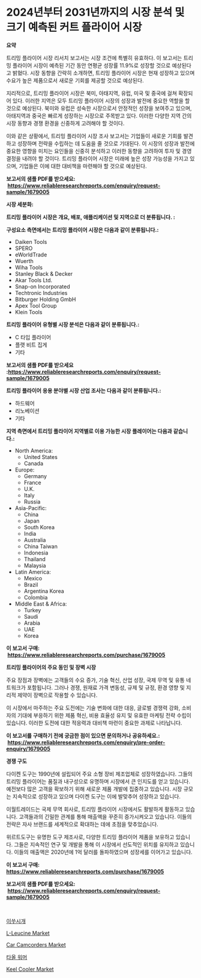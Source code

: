 <p><h1>2024년부터 2031년까지의 시장 분석 및 크기 예측된 커트 플라이어 시장</h1></p><p><strong>요약</strong></p>
<p><p>트리밍 플라이어 시장 리서치 보고서는 시장 조건에 특별히 유효하다. 이 보고서는 트리밍 플라이어 시장이 예측된 기간 동안 연평균 성장률 11.9%로 성장할 것으로 예상된다고 밝혔다. 시장 동향을 간략히 소개하면, 트리밍 플라이어 시장은 현재 성장하고 있으며 수요가 높은 제품으로서 새로운 기회를 제공할 것으로 예상된다.</p><p>지리적으로, 트리밍 플라이어 시장은 북미, 아태지역, 유럽, 미국 및 중국에 걸쳐 확장되어 있다. 이러한 지역은 모두 트리밍 플라이어 시장의 성장과 발전에 중요한 역할을 할 것으로 예상된다. 북미와 유럽은 성숙한 시장으로서 안정적인 성장을 보여주고 있으며, 아태지역과 중국은 빠르게 성장하는 시장으로 주목받고 있다. 이러한 다양한 지역 간의 시장 동향과 경쟁 환경을 신중하게 고려해야 할 것이다.</p><p>이와 같은 상황에서, 트리밍 플라이어 시장 조사 보고서는 기업들이 새로운 기회를 발견하고 성장하며 전략을 수립하는 데 도움을 줄 것으로 기대된다. 이 시장의 성장과 발전에 중요한 영향을 미치는 요인들을 신중히 분석하고 이러한 동향을 고려하여 투자 및 경영 결정을 내려야 할 것이다. 트리밍 플라이어 시장은 미래에 높은 성장 가능성을 가지고 있으며, 기업들은 이에 대한 대비책을 마련해야 할 것으로 예상된다.</p></p>
<p><strong>보고서의 샘플 PDF를 받으세요: &nbsp;<a href="https://www.reliableresearchreports.com/enquiry/request-sample/1679005">https://www.reliableresearchreports.com/enquiry/request-sample/1679005</a></strong></p>
<p><strong>시장 세분화:</strong></p>
<p><strong> 트리밍 플라이어 시장은 개요, 배포, 애플리케이션 및 지역으로 더 분류됩니다. :</strong></p>
<p><strong>구성요소 측면에서는 트리밍 플라이어 시장은 다음과 같이 분류됩니다.:</strong></p>
<p><ul><li>Daiken Tools</li><li>SPERO</li><li>eWorldTrade</li><li>Wuerth</li><li>Wiha Tools</li><li>Stanley Black & Decker</li><li>Akar Tools Ltd.</li><li>Snap-on Incorporated</li><li>Techtronic Industries</li><li>Bitburger Holding GmbH</li><li>Apex Tool Group</li><li>Klein Tools</li></ul></p>
<p><strong> 트리밍 플라이어 유형별 시장 분석은 다음과 같이 분류됩니다.:</strong></p>
<p><ul><li>C 타입 플라이어</li><li>플랫 비트 집게</li><li>기타</li></ul></p>
<p><strong>보고서의 샘플 PDF를 받으세요 :<a href="https://www.reliableresearchreports.com/enquiry/request-sample/1679005">https://www.reliableresearchreports.com/enquiry/request-sample/1679005</a></strong></p>
<p><strong> 트리밍 플라이어 응용 분야별 시장 산업 조사는 다음과 같이 분류됩니다.:</strong></p>
<p><ul><li>하드웨어</li><li>리노베이션</li><li>기타</li></ul></p>
<p><strong>지역 측면에서 트리밍 플라이어 지역별로 이용 가능한 시장 플레이어는 다음과 같습니다.:</strong></p>
<p><ul>
    <li>
        North America:
        <ul>
            <li>United States</li>
            <li>Canada</li>
        </ul>
    </li>
    <li>
        Europe:
        <ul>
            <li>Germany</li>
            <li>France</li>
            <li>U.K.</li>
            <li>Italy</li>
            <li>Russia</li>
        </ul>
    </li>
    <li>
        Asia-Pacific:
        <ul>
            <li>China</li>
            <li>Japan</li>
            <li>South Korea</li>
            <li>India</li>
            <li>Australia</li>
            <li>China Taiwan</li>
            <li>Indonesia</li>
            <li>Thailand</li>
            <li>Malaysia</li>
        </ul>
    </li>
    <li>
        Latin America:
        <ul>
            <li>Mexico</li>
            <li>Brazil</li>
            <li>Argentina Korea</li>
            <li>Colombia</li>
        </ul>
    </li>
    <li>
        Middle East & Africa:
        <ul>
            <li>Turkey</li>
            <li>Saudi</li>
            <li>Arabia</li>
            <li>UAE</li>
            <li>Korea</li>
        </ul>
    </li>
    </ul></p>
<p><strong>이 보고서 구매: &nbsp;<a href="https://www.reliableresearchreports.com/purchase/1679005">https://www.reliableresearchreports.com/purchase/1679005</a></strong></p>
<p><strong>트리밍 플라이어의 주요 동인 및 장벽 시장</strong></p>
<p><p>주요 장점과 장벽에는 고객들의 수요 증가, 기술 혁신, 산업 성장, 국제 무역 및 유통 네트워크가 포함됩니다. 그러나 경쟁, 원재료 가격 변동성, 규제 및 규정, 환경 영향 및 지리적 제약이 장벽으로 작용할 수 있습니다.</p><p>이 시장에서 마주하는 주요 도전에는 기술 변화에 대한 대응, 글로벌 경쟁력 강화, 소비자의 기대에 부응하기 위한 제품 혁신, 비용 효율성 유지 및 유효한 마케팅 전략 수립이 있습니다. 이러한 도전에 대한 적응력과 대비책 마련이 중요한 과제로 나타납니다.</p></p>
<p><strong>이 보고서를 구매하기 전에 궁금한 점이 있으면 문의하거나 공유하세요.: &nbsp;<a href="https://www.reliableresearchreports.com/enquiry/pre-order-enquiry/1679005">https://www.reliableresearchreports.com/enquiry/pre-order-enquiry/1679005</a></strong></p>
<p><strong>경쟁 구도</strong></p>
<p><p>다이켄 도구는 1990년에 설립되어 주요 소형 장비 제조업체로 성장하였습니다. 그들의 트리밍 플라이어는 품질과 내구성으로 유명하며 시장에서 큰 인지도를 얻고 있습니다. 예전보다 많은 고객을 확보하기 위해 새로운 제품 개발에 집중하고 있습니다. 시장 규모는 지속적으로 성장하고 있으며 다이켄 도구는 이에 발맞추어 성장하고 있습니다.</p><p>이월트레이드는 국제 무역 회사로, 트리밍 플라이어 시장에서도 활발하게 활동하고 있습니다. 고객들과의 긴밀한 관계를 통해 매출액을 꾸준히 증가시켜오고 있습니다. 이들의 전략은 자사 브랜드를 세계적으로 확대하는 데에 초점을 맞추었습니다.</p><p>위르트도구는 유명한 도구 제조사로, 다양한 트리밍 플라이어 제품을 보유하고 있습니다. 그들은 지속적인 연구 및 개발을 통해 이 시장에서 선도적인 위치를 유지하고 있습니다. 이들의 매출액은 2020년에 1억 달러를 돌파하였으며 성장세를 이어가고 있습니다.</p></p>
<p><strong>이 보고서 구매: &nbsp; <a href="https://www.reliableresearchreports.com/purchase/1679005">https://www.reliableresearchreports.com/purchase/1679005</a></strong></p>
<p><strong>보고서의 샘플 PDF를 받으세요: &nbsp;<a href="https://www.reliableresearchreports.com/enquiry/request-sample/1679005">https://www.reliableresearchreports.com/enquiry/request-sample/1679005</a></strong><strong></strong></p>
<p>&nbsp;</p>
<p><p><a href="https://github.com/oajzkywllm460/Market-Research-Report-List-1/blob/main/5856864187696.md">이쑤시개</a></p><p><a href="https://eight-handstand-8fb.notion.site/L-Leucine-Market-Size-Growth-Outlook-from-2024-to-2031-projecting-at-Market-s-Trends-Analysis-by-A-5adbfbaa259c46c7b467746b2657f814">L-Leucine Market</a></p><p><a href="https://github.com/CliffMedina6/Market-Research-Report-List-3/blob/main/car-camcorders-market.md">Car Camcorders Market</a></p><p><a href="https://github.com/vsr06p4p49/Market-Research-Report-List-1/blob/main/1644927187697.md">타올 워머</a></p><p><a href="https://github.com/provorikovar/Market-Research-Report-List-3/blob/main/keel-cooler-market.md">Keel Cooler Market</a></p></p>